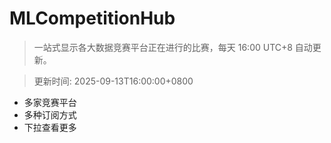 # MLCompetitionHub

> 一站式显示各大数据竞赛平台正在进行的比赛，每天 16:00 UTC+8 自动更新。
  
> 更新时间: 2025-09-13T16:00:00+0800 

* 多家竞赛平台
* 多种订阅方式
* 下拉查看更多